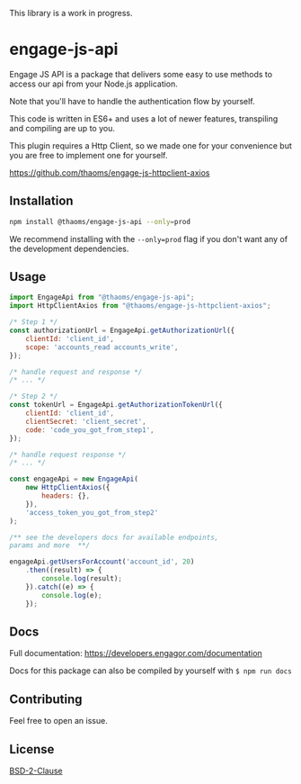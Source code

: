 This library is a work in progress.

# engage-js-api

Engage JS API is a package that delivers some easy to use methods to access our api from your Node.js application.

Note that you'll have to handle the authentication flow by yourself.

This code is written in ES6+ and uses a lot of newer features, transpiling and compiling are up to you.

This plugin requires a Http Client, so we made one for your convenience but you are free to implement one for yourself.

https://github.com/thaoms/engage-js-httpclient-axios

## Installation

```bash
npm install @thaoms/engage-js-api --only=prod
```

We recommend installing with the `--only=prod` flag if you don't want any of the development dependencies.

## Usage

```javascript
import EngageApi from "@thaoms/engage-js-api";
import HttpClientAxios from "@thaoms/engage-js-httpclient-axios";

/* Step 1 */
const authorizationUrl = EngageApi.getAuthorizationUrl({
    clientId: 'client_id',
    scope: 'accounts_read accounts_write',
});

/* handle request and response */
/* ... */

/* Step 2 */
const tokenUrl = EngageApi.getAuthorizationTokenUrl({
    clientId: 'client_id',
    clientSecret: 'client_secret',
    code: 'code_you_got_from_step1',
});

/* handle request response */
/* ... */

const engageApi = new EngageApi(
    new HttpClientAxios({
        headers: {},
    }),
    'access_token_you_got_from_step2'
);

/** see the developers docs for available endpoints, 
params and more  **/

engageApi.getUsersForAccount('account_id', 20)
    .then((result) => {
        console.log(result);
    }).catch((e) => {
        console.log(e);
    });
```

## Docs
Full documentation:
https://developers.engagor.com/documentation

Docs for this package can also be compiled by yourself with `$ npm run docs `

## Contributing
Feel free to open an issue.

## License
[BSD-2-Clause](LICENSE)
